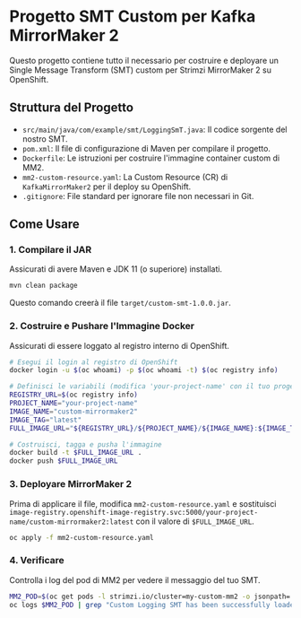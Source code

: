# Progetto SMT Custom per Kafka MirrorMaker 2

Questo progetto contiene tutto il necessario per costruire e deployare un Single Message Transform (SMT) custom per Strimzi MirrorMaker 2 su OpenShift.

## Struttura del Progetto

- `src/main/java/com/example/smt/LoggingSmT.java`: Il codice sorgente del nostro SMT.
- `pom.xml`: Il file di configurazione di Maven per compilare il progetto.
- `Dockerfile`: Le istruzioni per costruire l'immagine container custom di MM2.
- `mm2-custom-resource.yaml`: La Custom Resource (CR) di `KafkaMirrorMaker2` per il deploy su OpenShift.
- `.gitignore`: File standard per ignorare file non necessari in Git.

## Come Usare

### 1. Compilare il JAR
Assicurati di avere Maven e JDK 11 (o superiore) installati.

```sh
mvn clean package
```
Questo comando creerà il file `target/custom-smt-1.0.0.jar`.

### 2. Costruire e Pushare l'Immagine Docker
Assicurati di essere loggato al registro interno di OpenShift.

```sh
# Esegui il login al registro di OpenShift
docker login -u $(oc whoami) -p $(oc whoami -t) $(oc registry info)

# Definisci le variabili (modifica 'your-project-name' con il tuo progetto OpenShift)
REGISTRY_URL=$(oc registry info)
PROJECT_NAME="your-project-name"
IMAGE_NAME="custom-mirrormaker2"
IMAGE_TAG="latest"
FULL_IMAGE_URL="${REGISTRY_URL}/${PROJECT_NAME}/${IMAGE_NAME}:${IMAGE_TAG}"

# Costruisci, tagga e pusha l'immagine
docker build -t $FULL_IMAGE_URL .
docker push $FULL_IMAGE_URL
```

### 3. Deployare MirrorMaker 2
Prima di applicare il file, modifica `mm2-custom-resource.yaml` e sostituisci `image-registry.openshift-image-registry.svc:5000/your-project-name/custom-mirrormaker2:latest` con il valore di `$FULL_IMAGE_URL`.

```sh
oc apply -f mm2-custom-resource.yaml
```

### 4. Verificare
Controlla i log del pod di MM2 per vedere il messaggio del tuo SMT.

```sh
MM2_POD=$(oc get pods -l strimzi.io/cluster=my-custom-mm2 -o jsonpath='{.items[0].metadata.name}')
oc logs $MM2_POD | grep "Custom Logging SMT has been successfully loaded"
```
